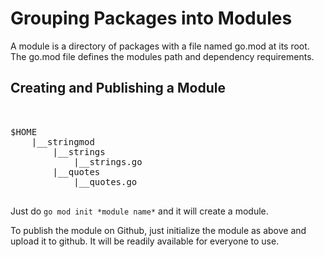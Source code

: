 # Grouping Packages into Modules

A module is a directory of packages with a file named go.mod at its root. The
go.mod file defines the modules path and dependency requirements.

## Creating and Publishing a Module

<pre>


$HOME
    |__stringmod
        |__strings
            |__strings.go
        |__quotes
            |__quotes.go

</pre>

Just do `go mod init *module name*` and it will create a module.

To publish the module on Github, just initialize the module as above and upload
it to github. It will be readily available for everyone to use.
